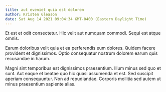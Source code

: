 ```yaml
---
title: aut eveniet quia est dolorem
author: Kristen Gleason
date: Sat Aug 14 2021 09:04:34 GMT-0400 (Eastern Daylight Time)
---
```

Et est et odit consectetur. Hic velit aut numquam commodi. Sequi est atque omnis.

 Earum doloribus velit quia et ea perferendis eum dolores. Quidem facere provident et dignissimos. Optio consequatur nostrum dolorem earum quis recusandae in harum.

 Magni sint temporibus est dignissimos praesentium. Illum minus sed quo et sunt. Aut eaque et beatae quo hic quasi assumenda et est. Sed suscipit aperiam consequuntur. Non ad repudiandae. Corporis mollitia sed autem ut minus praesentium sapiente alias.